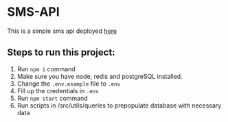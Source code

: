 # SMS-API

This is a simple sms api deployed [here](https://mymoneymarka-api.herokuapp.com/)

## Steps to run this project:

1. Run `npm i` command
2. Make sure you have node, redis and postgreSQL installed.
3. Change the `.env.example` file to `.env`
4. Fill up the credentials in `.env`
5. Run `npm start` command
6. Run scripts in /src/utils/queries to prepopulate database with necessary data
